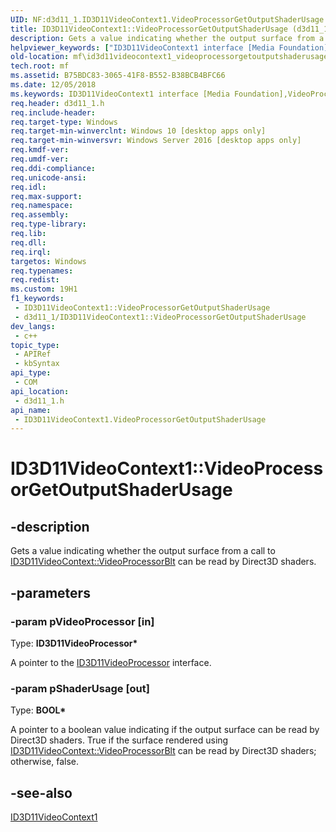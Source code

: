 ```yaml
---
UID: NF:d3d11_1.ID3D11VideoContext1.VideoProcessorGetOutputShaderUsage
title: ID3D11VideoContext1::VideoProcessorGetOutputShaderUsage (d3d11_1.h)
description: Gets a value indicating whether the output surface from a call to ID3D11VideoContext::VideoProcessorBlt can be read by Direct3D shaders.
helpviewer_keywords: ["ID3D11VideoContext1 interface [Media Foundation]","VideoProcessorGetOutputShaderUsage method","ID3D11VideoContext1.VideoProcessorGetOutputShaderUsage","ID3D11VideoContext1::VideoProcessorGetOutputShaderUsage","VideoProcessorGetOutputShaderUsage","VideoProcessorGetOutputShaderUsage method [Media Foundation]","VideoProcessorGetOutputShaderUsage method [Media Foundation]","ID3D11VideoContext1 interface","d3d11_1/ID3D11VideoContext1::VideoProcessorGetOutputShaderUsage","mf.id3d11videocontext1_videoprocessorgetoutputshaderusage"]
old-location: mf\id3d11videocontext1_videoprocessorgetoutputshaderusage.htm
tech.root: mf
ms.assetid: B75BDC83-3065-41F8-B552-B38BCB4BFC66
ms.date: 12/05/2018
ms.keywords: ID3D11VideoContext1 interface [Media Foundation],VideoProcessorGetOutputShaderUsage method, ID3D11VideoContext1.VideoProcessorGetOutputShaderUsage, ID3D11VideoContext1::VideoProcessorGetOutputShaderUsage, VideoProcessorGetOutputShaderUsage, VideoProcessorGetOutputShaderUsage method [Media Foundation], VideoProcessorGetOutputShaderUsage method [Media Foundation],ID3D11VideoContext1 interface, d3d11_1/ID3D11VideoContext1::VideoProcessorGetOutputShaderUsage, mf.id3d11videocontext1_videoprocessorgetoutputshaderusage
req.header: d3d11_1.h
req.include-header: 
req.target-type: Windows
req.target-min-winverclnt: Windows 10 [desktop apps only]
req.target-min-winversvr: Windows Server 2016 [desktop apps only]
req.kmdf-ver: 
req.umdf-ver: 
req.ddi-compliance: 
req.unicode-ansi: 
req.idl: 
req.max-support: 
req.namespace: 
req.assembly: 
req.type-library: 
req.lib: 
req.dll: 
req.irql: 
targetos: Windows
req.typenames: 
req.redist: 
ms.custom: 19H1
f1_keywords:
 - ID3D11VideoContext1::VideoProcessorGetOutputShaderUsage
 - d3d11_1/ID3D11VideoContext1::VideoProcessorGetOutputShaderUsage
dev_langs:
 - c++
topic_type:
 - APIRef
 - kbSyntax
api_type:
 - COM
api_location:
 - d3d11_1.h
api_name:
 - ID3D11VideoContext1.VideoProcessorGetOutputShaderUsage
---
```


# ID3D11VideoContext1::VideoProcessorGetOutputShaderUsage


## -description

Gets a value indicating whether the output surface from a call to <a href="/windows/desktop/api/d3d11/nf-d3d11-id3d11videocontext-videoprocessorblt">ID3D11VideoContext::VideoProcessorBlt</a> can be read by Direct3D shaders.

## -parameters

### -param pVideoProcessor [in]

Type: <b>ID3D11VideoProcessor*</b>

A pointer to the <a href="/windows/desktop/api/d3d11/nn-d3d11-id3d11videoprocessor">ID3D11VideoProcessor</a> interface.

### -param pShaderUsage [out]

Type: <b>BOOL*</b>

A pointer to a boolean value indicating if the output surface can be read by Direct3D shaders. True if the surface rendered using <a href="/windows/desktop/api/d3d11/nf-d3d11-id3d11videocontext-videoprocessorblt">ID3D11VideoContext::VideoProcessorBlt</a> can be read by Direct3D shaders; otherwise, false.

## -see-also

<a href="/windows/desktop/api/d3d11_1/nn-d3d11_1-id3d11videocontext1">ID3D11VideoContext1</a>